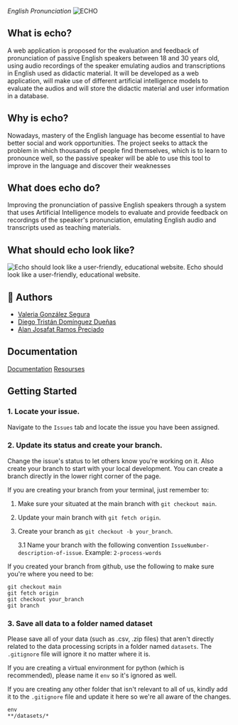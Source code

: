 <em> English Pronunciation </em>
![ECHO](https://github.com/user-attachments/assets/2e313394-b87c-4e16-99ba-69796744d9ef)

## What is echo?

A web application is proposed for the evaluation and feedback of pronunciation of passive English speakers between 18 and 30 years old, using audio recordings of the speaker emulating audios and transcriptions in English used as didactic material. It will be developed as a web application, will make use of different artificial intelligence models to evaluate the audios and will store the didactic material and user information in a database.

## Why is echo?
Nowadays, mastery of the English language has become essential to have better social and work opportunities. The project seeks to attack the problem in which thousands of people find themselves, which is to learn to pronounce well, so the passive speaker will be able to use this tool to improve in the language and discover their weaknesses 

## What does echo do?
Improving the pronunciation of passive English speakers through a system that uses Artificial Intelligence models to evaluate and provide feedback on recordings of the speaker's pronunciation, emulating English audio and transcripts used as teaching materials.

## What should echo look like?
![Echo should look like a user-friendly, educational website.](https://github.com/user-attachments/assets/23378af0-6fea-4503-9528-888496f9d2ed)
Echo should look like a user-friendly, educational website.

## 👥 Authors

- [Valeria González Segura](https://github.com/valeria-gonzalez)
- [Diego Tristán Domínguez Dueñas](https://github.com/DiegoDominguez25)
- [Alan Josafat Ramos Preciado](https://github.com/Alan-codigo)

## Documentation

[Documentation]([https://linktodocumentation](https://docs.google.com/document/d/1B9YQfvb7I7E13JZI4Byv3aVxBOVHXdGzn8iEgpIhnzM/edit?tab=t.0#heading=h.zajcq29ck796))
[Resourses]([https://linktodocumentation](https://docs.google.com/document/d/1Et9c0ZzpGofkerB-mC5LdGqCwqHUKcXjMGOmZ4DnOt0/edit?tab=t.0))


## Getting Started

### 1. Locate your issue.
Navigate to the `Issues` tab and locate the issue you have been assigned.

### 2. Update its status and create your branch.
Change the issue's status to let others know you're working on it. Also create your branch to start with your local development. You can create a branch directly in the lower right corner of the page. 

If you are creating your branch from your terminal, just remember to:

1. Make sure your situated at the main branch with `git checkout main`.
2. Update your main branch with `git fetch origin`.
3. Create your branch as `git checkout -b your_branch`.

   3.1 Name your branch with the following convention `IssueNumber-description-of-issue`. Example: `2-process-words`

If you created your branch from github, use the following to make sure you're where you need to be:

```
git checkout main
git fetch origin
git checkout your_branch
git branch
```

###  3. Save all data to a folder named dataset
Please save all of your data (such as .csv, .zip files) that aren't directly related to the data processing scripts in a folder named `datasets`. The `.gitignore` file will ignore it no matter where it is.

If you are creating a virtual environment for python (which is recommended), please name it `env` so it's ignored as well.

If you are creating any other folder that isn't relevant to all of us, kindly add it to the `.gitignore` file and update it here so we're all aware of the changes.

```
env
**/datasets/*
```
